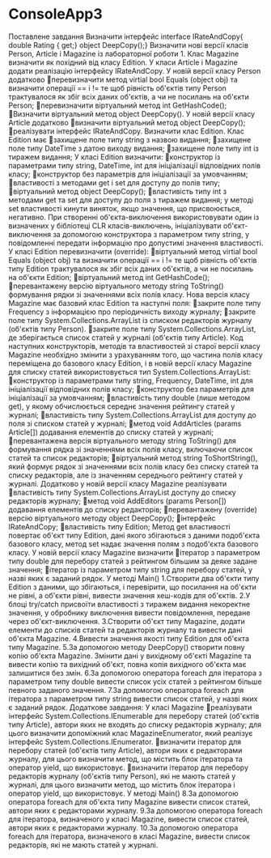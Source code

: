 # ConsoleApp3
Поставлене завдання
Визначити інтерфейс
interface IRateAndCopy{ double Rating { get;}
object DeepCopy();}
Визначити нові версії класів Person, Article і Magazine із лабораторної роботи 1.
Клас Magazine визначити як похідний від класу Edition. У класи Article і Magazine
додати реалізацію інтерфейсу IRateAndCopy.
У новій версії класу Person додатково
перевизначити метод virtial bool Equals (object obj) та визначити операції == і !=
те щоб рівність об'єктів типу Person трактувалося як збіг всіх даних об'єктів, а
чи не посилань на об'єкти Person;
перевизначити віртуальний метод int GetHashCode();
Визначити віртуальний метод object DeepCopy().
У новій версії класу Article додатково
визначити віртуальний метод object DeepCopy();
реалізувати інтерфейс IRateAndCopy.
Визначити клас Edition. Клас Edition має
захищене поле типу string з назвою видання;
захищене поле типу DateTime з датою виходу видання;
захищене поле типу int із тиражем видання;
У класі Edition визначити:
конструктор із параметрами типу string, DateTime, int для ініціалізації
відповідних полів класу;
конструктор без параметрів для ініціалізації за умовчанням;
властивості з методами get і set для доступу до полів типу;
віртуальний метод object DeepCopy();
властивість типу int з методами get та set для доступу до поля з тиражем
видання;   у   методі   set   властивості   кинути   виняток,   якщо   значення,   що
присвоюється, негативно. При створенні об'єкта-виключення використовувати
один із визначених у бібліотеці CLR класів-виключень,
ініціалізувати об'єкт-виключення за допомогою конструктора з параметром типу
string, у повідомленні передати інформацію про допустимі значення властивості.
У класі Edition перевизначити (override):
віртуальний метод virtial bool Equals (object obj) та визначити операції
== і != те щоб рівність об'єктів типу Edition трактувалося як збіг всіх даних
об'єктів, а чи не посилань на об'єкти Edition;
віртуальний метод int GetHashCode();
перевантажену версію віртуального методу string ToString() формування
рядки зі значеннями всіх полів класу.
Нова версія класу Magazine має базовий клас Edition та наступні поля:
закрите поле типу Frequency з інформацією про періодичність виходу
журналу;
закрите   поле   типу   System.Collections.ArrayList   із   списком   редакторів
журналу (об'єктів типу Person).
закрите поле типу System.Collections.ArrayList, де зберігається список
статей у журналі (об'єктів типу Article).
Код   наступних   конструкторів,   методів   та   властивостей   зі   старої   версії   класу
Magazine   необхідно   змінити   з   урахуванням   того,   що   частина   полів   класу
переміщена до базового класу Edition, і в новій версії класу Magazine для списку
статей використовується тип System.Collections.ArrayList:
конструктор із параметрами типу string, Frequency, DateTime, int для
ініціалізації відповідних полів класу;
конструктор без параметрів для ініціалізації за умовчанням;
властивість   типу   double   (лише   методом   get),   у   якому   обчислюється
середнє значення рейтингу статей у журналі;
властивість  типу  System.Collections.ArrayList   для   доступу  до  поля   зі
списком статей у журналі;
метод void AddArticles (params Article[]) додавання елементів до списку
статей у журналі;
перевантажена версія віртуального методу string ToString() для
формування рядка зі значеннями всіх полів класу, включаючи список статей та
список редакторів;
віртуальний   метод   string   ToShortString(),   який   формує   рядок   зі
значеннями всіх полів класу без списку статей та списку редакторів, але із
значенням середнього рейтингу статей у журналі.
Додатково у новій версії класу Magazine реалізувати
властивість   типу   System.Collections.ArrayList   доступу   до   списку
редакторів журналу;
метод void AddEditors (params Person[]) додавання елементів до списку
редакторів;
перевантажену (override) версію віртуального методу object DeepCopy();
інтерфейс IRateAndCopy;
властивість типу Edition; Метод get властивості повертає об'єкт типу
Edition, дані якого збігаються з даними подоб'єкта базового класу, метод set
надає значення полям з подоб'єкта базового класу.
У новій версії класу Magazine визначити
ітератор з параметром типу double для перебору статей з рейтингом
більшим за деяке задане значення;
ітератор із параметром типу string для перебору статей, у назві яких є
заданий рядок.
У методі Main()
1.Створити два об'єкти типу Edition з даними, що збігаються, і перевірити, що
посилання на об'єкти не рівні, а об'єкти рівні, вивести значення хеш-кодів
для об'єктів.
2.У   блоці   try/catch   присвоїти   властивості   з   тиражем   видання   некоректне
значення, у обробнику виключення вивести повідомлення, передане через
об'єкт-виключення.
3.Створити   об'єкт   типу   Magazine,   додати   елементи   до   списків   статей   та
редакторів журналу та вивести дані об'єкта Magazine.
4.Вивести значення якості типу Edition для об'єкта типу Magazine.
5.За допомогою методу DeepCopy() створити повну копію об'єкта Magazine.
Змінити дані у вихідному об'єкті Magazine та вивести копію та вихідний
об'єкт, повна копія вихідного об'єкта має залишитися без змін.
6.За допомогою оператора foreach для ітератора з параметром типу double
вивести список усіх статей з рейтингом більше певного заданого значення.
7.За допомогою оператора foreach для ітератора з параметром типу string
вивести список статей, у назві яких є заданий рядок.
Додаткове завдання:
У класі Magazine
реалізувати інтерфейс System.Collections.IEnumerable для перебору
статей (об'єктів типу Article), автори яких не входять до списку редакторів
журналу;   для   цього   визначити   допоміжний   клас   MagazineEnumerator,   який
реалізує інтерфейс System.Collections.IEnumerator.
визначити ітератор для перебору статей (об'єктів типу Article), автори
яких є редакторами журналу, для цього визначити метод, що містить блок
ітератора та оператор yield, що використовує.
визначити   ітератор   для   перебору   редакторів   журналу   (об'єктів   типу
Person), які не мають статей у журналі, для цього визначити метод, що
містить блок ітератора і оператор yield, що використовує.
У методі Main()
8.За допомогою оператора foreach для об'єкта типу Magazine вивести список
статей, автори яких є редакторами журналу.
9.За допомогою оператора foreach для ітератора, визначеного у класі Magazine,
вивести список статей, автори яких є редакторами журналу.
10.За   допомогою   оператора   foreach   для   ітератора,   визначеного   в   класі
Magazine, вивести список редакторів, які не мають статей у журналі.
